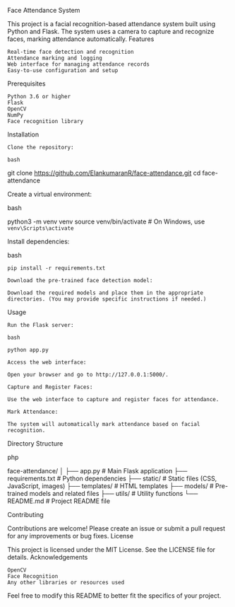 Face Attendance System

This project is a facial recognition-based attendance system built using Python and Flask. The system uses a camera to capture and recognize faces, marking attendance automatically.
Features

    Real-time face detection and recognition
    Attendance marking and logging
    Web interface for managing attendance records
    Easy-to-use configuration and setup

Prerequisites

    Python 3.6 or higher
    Flask
    OpenCV
    NumPy
    Face recognition library

Installation

    Clone the repository:

    bash

git clone https://github.com/ElankumaranR/face-attendance.git
cd face-attendance

Create a virtual environment:

bash

python3 -m venv venv
source venv/bin/activate   # On Windows, use `venv\Scripts\activate`

Install dependencies:

bash

    pip install -r requirements.txt

    Download the pre-trained face detection model:

    Download the required models and place them in the appropriate directories. (You may provide specific instructions if needed.)

Usage

    Run the Flask server:

    bash

    python app.py

    Access the web interface:

    Open your browser and go to http://127.0.0.1:5000/.

    Capture and Register Faces:

    Use the web interface to capture and register faces for attendance.

    Mark Attendance:

    The system will automatically mark attendance based on facial recognition.

Directory Structure

php

face-attendance/
│
├── app.py                   # Main Flask application
├── requirements.txt         # Python dependencies
├── static/                  # Static files (CSS, JavaScript, images)
├── templates/               # HTML templates
├── models/                  # Pre-trained models and related files
├── utils/                   # Utility functions
└── README.md                # Project README file

Contributing

Contributions are welcome! Please create an issue or submit a pull request for any improvements or bug fixes.
License

This project is licensed under the MIT License. See the LICENSE file for details.
Acknowledgements

    OpenCV
    Face Recognition
    Any other libraries or resources used

Feel free to modify this README to better fit the specifics of your project.
